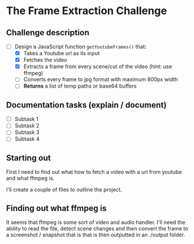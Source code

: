 # The Frame Extraction Challenge
## Challenge description
- [ ] Design a JavaScript function `getYoutubeFrames()` that:
  - [X] Takes a Youtube url as its input
  - [X] Fetches the video
  - [X] Extracts a frame from every scene/cut of the video (hint: use ffmpeg)
  - [ ] Converts every frame to jpg format with maximum 800px width
  - [ ] **Returns** a list of temp paths or base64 buffers
## Documentation tasks (explain / document)
- [ ] Subtask 1
- [ ] Subtask 2
- [ ] Subtask 3
- [ ] Subtask 4
## Starting out
First I need to find out what how to fetch a video with a url from youtube and what ffmpeg is. 

I'll create a couple of files to outline the project.
## Finding out what ffmpeg is
It seems that ffmpeg is some sort of video and audio handler. I'll need the ability to read the file, detect scene changes and then convert the frame to a screenshot / snapshot that is that is then outputted in an ./output folder.

